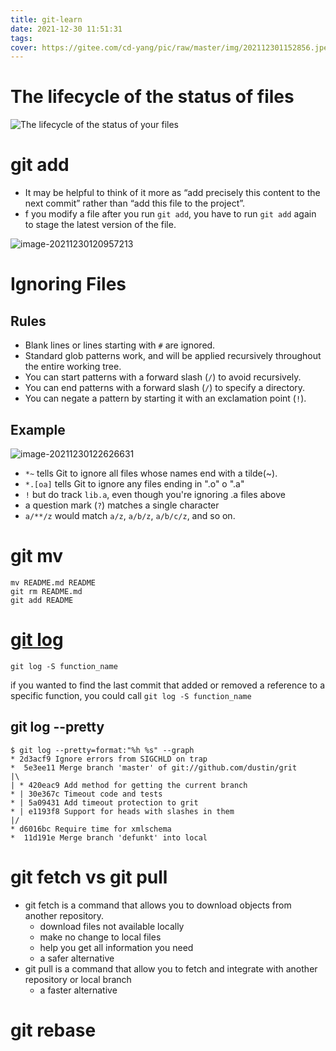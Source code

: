 ```yaml
---
title: git-learn
date: 2021-12-30 11:51:31
tags:
cover: https://gitee.com/cd-yang/pic/raw/master/img/202112301152856.jpeg
---
```


# The lifecycle of the status of files

![The lifecycle of the status of your files](https://gitee.com/cd-yang/pic/raw/master/img/202112301154791.png)

# git add

- It may be helpful to think of it more as “add precisely this content to the next commit” rather than “add this file to the project”.
- f you modify a file after you run `git add`, you have to run `git add` again to stage the latest version of the file.

![image-20211230120957213](https://gitee.com/cd-yang/pic/raw/master/img/202112301209255.png)

# Ignoring Files

## Rules

- Blank lines or lines starting with `#` are ignored.
- Standard glob patterns work, and will be applied recursively throughout the entire working tree.
- You can start patterns with a forward slash (`/`) to avoid recursively.
- You can end patterns with a forward slash (`/`) to specify a directory.
- You can negate a pattern by starting it with an exclamation point (`!`).

## Example

![image-20211230122626631](https://gitee.com/cd-yang/pic/raw/master/img/202112301226686.png)

- `*~` tells Git to ignore all files whose names end with a tilde(~).
- `*.[oa]` tells Git to ignore any files ending in ".o" o ".a"
- `!` but do track `lib.a`, even though you're ignoring .a files above
- a question mark (`?`) matches a single character
- `a/**/z` would match `a/z`, `a/b/z`, `a/b/c/z`, and so on.

# git mv

```shell
mv README.md README
git rm README.md
git add README
```

# [git log](https://git-scm.com/book/en/v2/Git-Basics-Viewing-the-Commit-History)

```shell
git log -S function_name
```

if you wanted to find the last commit that added or removed a reference to a specific function, you could call `git log -S function_name`

## git log --pretty

```shell
$ git log --pretty=format:"%h %s" --graph
* 2d3acf9 Ignore errors from SIGCHLD on trap
*  5e3ee11 Merge branch 'master' of git://github.com/dustin/grit
|\
| * 420eac9 Add method for getting the current branch
* | 30e367c Timeout code and tests
* | 5a09431 Add timeout protection to grit
* | e1193f8 Support for heads with slashes in them
|/
* d6016bc Require time for xmlschema
*  11d191e Merge branch 'defunkt' into local
```

# git fetch vs git pull

- git fetch is a command that allows you to download objects from another repository.
  - download files not available locally
  - make no change to local files
  - help you get all information you need
  - a safer alternative
- git pull is a command that allow you to fetch and integrate with another repository or local branch
  - a faster alternative

# git rebase

